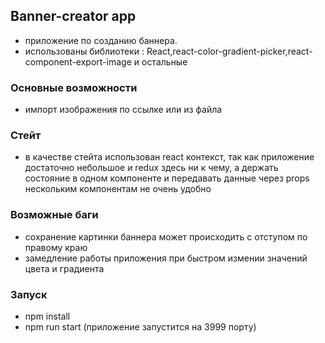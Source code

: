 ## Banner-creator app

- приложение по созданию баннера.
- использованы библиотеки : React,react-color-gradient-picker,react-component-export-image и остальные

### Основные возможности

- импорт изображения по ссылке или из файла

### Стейт

- в качестве стейта использован react контекст, так как приложение достаточно небольшое и redux здесь ни к чему, а держать состояние в одном компоненте и передавать данные через props нескольким компонентам не очень удобно

### Возможные баги

- сохранение картинки баннера может происходить с отступом по правому краю
- замедление работы приложения при быстром измении значений цвета и градиента

### Запуск

- npm install
- npm run start (приложение запустится на 3999 порту)
